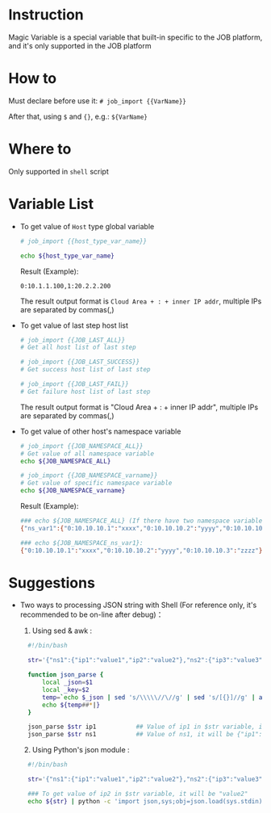 # Instruction
Magic Variable is a special variable that built-in specific to the JOB platform, and it's only supported in the JOB platform

# How to

  Must declare before use it:
  `# job_import {{VarName}}`

  After that, using `$` and `{}`,
  e.g.: `${VarName}`

# Where to

  Only supported in `shell` script

# Variable List

  - To get value of `Host` type global variable

    ```bash
    # job_import {{host_type_var_name}}

    echo ${host_type_var_name}
    ```

    Result (Example):

    ```
    0:10.1.1.100,1:20.2.2.200
    ```

    The result output format is `Cloud Area + : + inner IP addr`, multiple IPs are separated by commas(,)

  - To get value of last step host list

    ```bash
    # job_import {{JOB_LAST_ALL}}
    # Get all host list of last step

    # job_import {{JOB_LAST_SUCCESS}}
    # Get success host list of last step

    # job_import {{JOB_LAST_FAIL}}
    # Get failure host list of last step
    ```

    The result output format is "Cloud Area + : + inner IP addr", multiple IPs are separated by commas(,)

  - To get value of other host's namespace variable

    ```bash
    # job_import {{JOB_NAMESPACE_ALL}}
    # Get value of all namespace variable
    echo ${JOB_NAMESPACE_ALL}

    # job_import {{JOB_NAMESPACE_varname}}
    # Get value of specific namespace variable
    echo ${JOB_NAMESPACE_varname}
    ```

    Result (Example):

    ```bash
    ### echo ${JOB_NAMESPACE_ALL} (If there have two namespace variables: ns_var1 and ns_var2):
    {"ns_var1":{"0:10.10.10.1":"xxxx","0:10.10.10.2":"yyyy","0:10.10.10.3":"zzzz"},"ns_var2":{"0:20.20.20.1":"aaaa","0:20.20.20.2":"bbbb","0:20.20.20.3":"cccc","0:20.20.20.4":"dddd"}}

    ### echo ${JOB_NAMESPACE_ns_var1}:
    {"0:10.10.10.1":"xxxx","0:10.10.10.2":"yyyy","0:10.10.10.3":"zzzz"}
    ```

# Suggestions
  - Two ways to processing JSON string with Shell (For reference only, it's recommended to be on-line after debug)：

    1. Using sed & awk :
    ```bash
      #!/bin/bash

      str='{"ns1":{"ip1":"value1","ip2":"value2"},"ns2":{"ip3":"value3","ip4":"value4"}}'

      function json_parse {
          local _json=$1
          local _key=$2
          temp=`echo $_json | sed 's/\\\\\//\//g' | sed 's/[{}]//g' | awk -v k="text" '{n=split($0,a,","); for (i=1; i<=n; i++) print a[i]}' | sed 's/\"\:\"/\|/g' | sed 's/[\,]/ /g' | sed 's/\"//g' | grep -w $_key`
          echo ${temp##*|}
      }

      json_parse $str ip1			## Value of ip1 in $str variable, it will be "value1"
      json_parse $str ns1			## Value of ns1, it will be {"ip1":"value1","ip2":"value2"}
    ```

    2. Using Python's json module :
    ```bash
      #!/bin/bash

      str='{"ns1":{"ip1":"value1","ip2":"value2"},"ns2":{"ip3":"value3","ip4":"value4"}}'

      ### To get value of ip2 in $str variable, it will be "value2"
      echo ${str} | python -c 'import json,sys;obj=json.load(sys.stdin);print obj["ns1"]["ip2"]'
    ```
